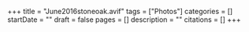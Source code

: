 +++
title = "June2016stoneoak.avif"
tags = ["Photos"]
categories = []
startDate = ""
draft = false
pages = []
description = ""
citations = []
+++
